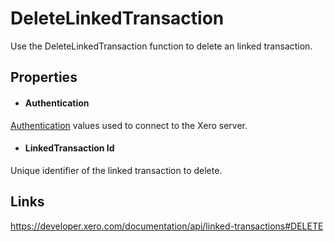 DeleteLinkedTransaction
============

Use the DeleteLinkedTransaction function to delete an linked transaction.

Properties
----------

- #### Authentication
[Authentication](../../../Common/Authentication/Index.md) values used to connect to the Xero server.
- #### LinkedTransaction Id
Unique identifier of the linked transaction to delete.


Links
-----

https://developer.xero.com/documentation/api/linked-transactions#DELETE